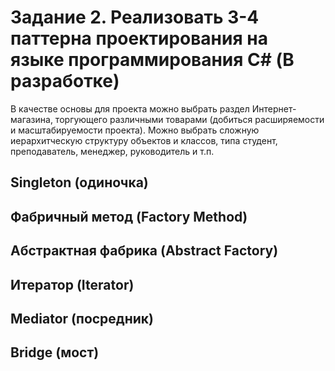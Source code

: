 # Задание 2. Реализовать 3-4 паттерна проектирования на языке программирования C# (В разработке)

В качестве основы для проекта можно выбрать раздел Интернет-магазина, торгующего различными товарами (добиться расширяемости и масштабируемости проекта).
Можно выбрать сложную иерархитческую структуру объектов и классов, типа студент, преподаватель, менеджер, руководитель и т.п.

## Singleton (одиночка)

## Фабричный метод (Factory Method)

## Абстрактная фабрика (Abstract Factory)

## Итератор (Iterator)

## Mediator (посредник)

## Bridge (мост)